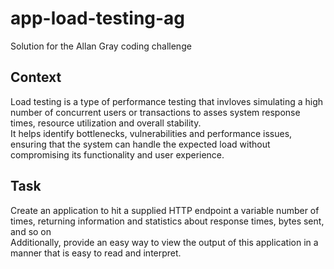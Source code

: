 # app-load-testing-ag
Solution for the Allan Gray coding challenge

## Context
Load testing is a type of performance testing that invloves simulating a high number of concurrent users or transactions to asses system response times, resource utilization and overall stability.\
It helps identify bottlenecks, vulnerabilities and performance issues, ensuring that the system can handle the expected load without compromising its functionality and user experience.

## Task 
Create an application to hit a supplied HTTP endpoint a variable number of times, returning information and statistics about response times, bytes sent, and so on\
Additionally, provide an easy way to view the output of this application in a manner that is easy to read and interpret.
